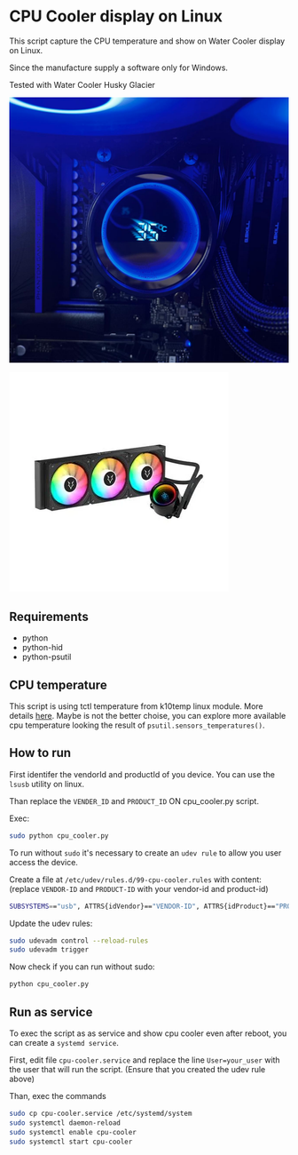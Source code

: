 # CPU Cooler display on Linux

This script capture the CPU temperature and show on Water Cooler display on Linux.

Since the manufacture supply a software only for Windows.

Tested with Water Cooler Husky Glacier

![](images/cpu-cooler.jpeg)

![](images/water-cooler-husky-glacier-argb.webp)

## Requirements

- python
- python-hid
- python-psutil

## CPU temperature

This script is using tctl temperature from k10temp linux module. More details [here](https://www.kernel.org/doc/html/v5.6/hwmon/k10temp.html#:~:text=Tctl%20is%20the%20processor%20temperature,like%20die%20or%20case%20temperature.). Maybe is not the better choise, you can explore more available cpu temperature looking the result of `psutil.sensors_temperatures()`.

## How to run

First identifer the vendorId and productId of you device. You can use the `lsusb` utility on linux.

Than replace the `VENDER_ID` and `PRODUCT_ID` ON cpu_cooler.py script.

Exec:

```bash
sudo python cpu_cooler.py
```

To run without `sudo` it's necessary to create an `udev rule` to allow you user access the device.

Create a file at `/etc/udev/rules.d/99-cpu-cooler.rules` with content: (replace `VENDOR-ID` and `PRODUCT-ID` with your vendor-id and product-id)
```bash
SUBSYSTEMS=="usb", ATTRS{idVendor}=="VENDOR-ID", ATTRS{idProduct}=="PRODUCT-ID", MODE="0666"
```

Update the udev rules:
```bash
sudo udevadm control --reload-rules
sudo udevadm trigger
```

Now check if you can run without sudo:
```bash
python cpu_cooler.py
```

## Run as service

To exec the script as as service and show cpu cooler even after reboot, you can create a `systemd service`.

First, edit file `cpu-cooler.service` and replace the line `User=your_user` with the user that will run the script. (Ensure that you created the udev rule above)

Than, exec the commands

```bash
sudo cp cpu-cooler.service /etc/systemd/system
sudo systemctl daemon-reload
sudo systemctl enable cpu-cooler
sudo systemctl start cpu-cooler
```
